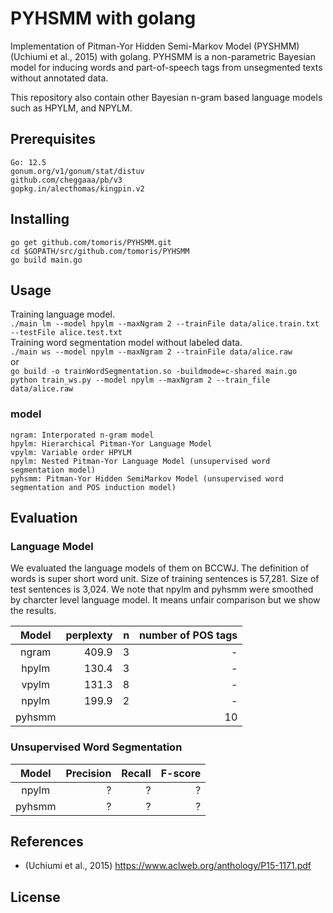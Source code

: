 # PYHSMM with golang
Implementation of Pitman-Yor Hidden Semi-Markov Model (PYSHMM) (Uchiumi et al., 2015) with golang. PYHSMM is a non-parametric Bayesian model for inducing words and part-of-speech tags from unsegmented texts without annotated data.

This repository also contain other Bayesian n-gram based language models such as HPYLM, and NPYLM.

## Prerequisites
```
Go: 12.5
gonum.org/v1/gonum/stat/distuv
github.com/cheggaaa/pb/v3
gopkg.in/alecthomas/kingpin.v2
```
## Installing
```
go get github.com/tomoris/PYHSMM.git
cd $GOPATH/src/github.com/tomoris/PYHSMM
go build main.go
```

## Usage
Training language model.  
`./main lm --model hpylm --maxNgram 2 --trainFile data/alice.train.txt --testFile alice.test.txt`  
Training word segmentation model without labeled data.  
`./main ws --model npylm --maxNgram 2 --trainFile data/alice.raw`  
or  
`go build -o trainWordSegmentation.so -buildmode=c-shared main.go`  
`python train_ws.py --model npylm --maxNgram 2 --train_file data/alice.raw`  



### model
```
ngram: Interporated n-gram model
hpylm: Hierarchical Pitman-Yor Language Model
vpylm: Variable order HPYLM
npylm: Nested Pitman-Yor Language Model (unsupervised word segmentation model)
pyhsmm: Pitman-Yor Hidden SemiMarkov Model (unsupervised word segmentation and POS induction model)
```

## Evaluation

### Language Model
We evaluated the language models of them on BCCWJ. The definition of words is super short word unit. Size of training sentences is 57,281. Size of test sentences is 3,024. We note that npylm and pyhsmm were smoothed by charcter level language model. It means unfair comparison but we show the results.

|Model   |perplexty   |n   |number of POS tags   |
|:---:   |---:        |---:|---:|
|ngram   |409.9   |3|-|
|hpylm   |130.4   |3|-|
|vpylm   |131.3   |8|-|
|npylm   |199.9   |2|-|
|pyhsmm  |   | |10|

### Unsupervised Word Segmentation

|Model   |Precision   |Recall   |F-score
|:---:   |---:        |---:     |---:
|npylm   |?   |? |? |
|pyhsmm  |?   |? |? |


## References
- (Uchiumi et al., 2015) https://www.aclweb.org/anthology/P15-1171.pdf

## License